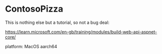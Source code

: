 # ContosoPizza

This is nothing else but a tutorial, so not a bug deal:

https://learn.microsoft.com/en-gb/training/modules/build-web-api-aspnet-core/

platform: MacOS aarch64
